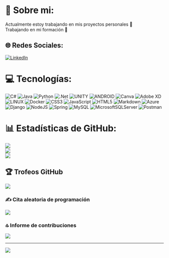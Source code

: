 # 💫 Sobre mi:
Actualmente estoy trabajando en mis proyectos personales :memo:<br>Trabajando en mi formación :construction_worker:


## 🌐 Redes Sociales:
[![LinkedIn](https://img.shields.io/badge/LinkedIn-%230077B5.svg?logo=linkedin&logoColor=white)](https://www.linkedin.com/in/joseivangarridoprogramadordesarrolladordeveloper/) 

# 💻 Tecnologías:
![C#](https://img.shields.io/badge/c%23-%23239120.svg?style=for-the-badge&logo=c-sharp&logoColor=white) ![Java](https://img.shields.io/badge/java-%23ED8B00.svg?style=for-the-badge&logo=java&logoColor=white) ![Python](https://img.shields.io/badge/python-3670A0?style=for-the-badge&logo=python&logoColor=ffdd54) ![.Net](https://img.shields.io/badge/.NET-5C2D91?style=for-the-badge&logo=.net&logoColor=white) ![UNITY](https://img.shields.io/badge/Unity-%2320232a.svg?style=for-the-badge&logo=unity&logoColor=white) ![ANDROID](https://img.shields.io/badge/android-%2320232a.svg?style=for-the-badge&logo=android&logoColor=%a4c639) ![Canva](https://img.shields.io/badge/Canva-%2300C4CC.svg?style=for-the-badge&logo=Canva&logoColor=white) ![Adobe XD](https://img.shields.io/badge/Adobe%20XD-470137?style=for-the-badge&logo=Adobe%20XD&logoColor=#FF61F6) ![LINUX](https://img.shields.io/badge/Linux-FCC624?style=for-the-badge&logo=linux&logoColor=black) ![Docker](https://img.shields.io/badge/docker-%230db7ed.svg?style=for-the-badge&logo=docker&logoColor=white) ![CSS3](https://img.shields.io/badge/css3-%231572B6.svg?style=for-the-badge&logo=css3&logoColor=white) ![JavaScript](https://img.shields.io/badge/javascript-%23323330.svg?style=for-the-badge&logo=javascript&logoColor=%23F7DF1E) ![HTML5](https://img.shields.io/badge/html5-%23E34F26.svg?style=for-the-badge&logo=html5&logoColor=white) ![Markdown](https://img.shields.io/badge/markdown-%23000000.svg?style=for-the-badge&logo=markdown&logoColor=white) ![Azure](https://img.shields.io/badge/azure-%230072C6.svg?style=for-the-badge&logo=azure-devops&logoColor=white) ![Django](https://img.shields.io/badge/django-%23092E20.svg?style=for-the-badge&logo=django&logoColor=white) ![NodeJS](https://img.shields.io/badge/node.js-6DA55F?style=for-the-badge&logo=node.js&logoColor=white) ![Spring](https://img.shields.io/badge/spring-%236DB33F.svg?style=for-the-badge&logo=spring&logoColor=white) ![MySQL](https://img.shields.io/badge/mysql-%2300f.svg?style=for-the-badge&logo=mysql&logoColor=white) ![MicrosoftSQLServer](https://img.shields.io/badge/Microsoft%20SQL%20Sever-CC2927?style=for-the-badge&logo=microsoft%20sql%20server&logoColor=white) ![Postman](https://img.shields.io/badge/Postman-FF6C37?style=for-the-badge&logo=postman&logoColor=white)
# 📊 Estadísticas de GitHub:
![](https://github-readme-stats.vercel.app/api?username=sivan81&theme=dark&hide_border=false&include_all_commits=false&count_private=false)<br/>
![](https://github-readme-streak-stats.herokuapp.com/?user=sivan81&theme=dark&hide_border=false)<br/>
![](https://github-readme-stats.vercel.app/api/top-langs/?username=sivan81&theme=dark&hide_border=false&include_all_commits=false&count_private=false&layout=compact)

## 🏆 Trofeos GitHub
![](https://github-profile-trophy.vercel.app/?username=sivan81&theme=radical&no-frame=false&no-bg=true&margin-w=4)

### ✍️ Cita aleatoria de programación
![](https://quotes-github-readme.vercel.app/api?type=horizontal&theme=radical)

### 🔝 Informe de contribuciones
![](https://github-contributor-stats.vercel.app/api?username=sivan81&limit=5&theme=dark&combine_all_yearly_contributions=true)

---
[![](https://visitcount.itsvg.in/api?id=sivan81&icon=0&color=0)](https://visitcount.itsvg.in)

<!-- Proudly created with GPRM ( https://gprm.itsvg.in ) -->
